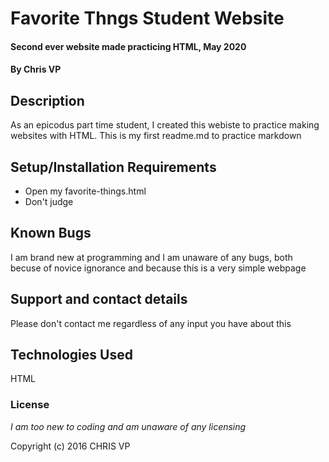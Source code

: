 # Favorite Thngs Student Website

#### Second ever website made practicing HTML, May 2020

#### By Chris VP

## Description

As an epicodus part time student, I created this webiste to practice making websites with HTML.  This is my first readme.md to practice markdown

## Setup/Installation Requirements

* Open my favorite-things.html
* Don't judge


## Known Bugs

I am brand new at programming and I am unaware of any bugs, both becuse of novice ignorance and because this is a very simple webpage

## Support and contact details

Please don't contact me regardless of any input you have about this

## Technologies Used

HTML

### License

*I am too new to coding and am unaware of any licensing*

Copyright (c) 2016  CHRIS VP